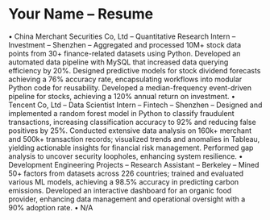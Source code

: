 # Your Name – Resume

• China Merchant Securities Co, Ltd – Quantitative Research Intern – Investment – Shenzhen – Aggregated and processed 10M+ stock data points from 30+ finance-related datasets using Python. Developed an automated data pipeline with MySQL that increased data querying efficiency by 20%. Designed predictive models for stock dividend forecasts achieving a 76% accuracy rate, encapsulating workflows into modular Python code for reusability. Developed a median-frequency event-driven pipeline for stocks, achieving a 120% annual return on investment.
• Tencent Co, Ltd – Data Scientist Intern – Fintech – Shenzhen – Designed and implemented a random forest model in Python to classify fraudulent transactions, increasing classification accuracy to 92% and reducing false positives by 25%. Conducted extensive data analysis on 160k+ merchant and 500k+ transaction records; visualized trends and anomalies in Tableau, yielding actionable insights for financial risk management. Performed gap analysis to uncover security loopholes, enhancing system resilience.
• Development Engineering Projects – Research Assistant – Berkeley – Mined 50+ factors from datasets across 226 countries; trained and evaluated various ML models, achieving a 98.5% accuracy in predicting carbon emissions. Developed an interactive dashboard for an organic food provider, enhancing data management and operational oversight with a 90% adoption rate.
• N/A